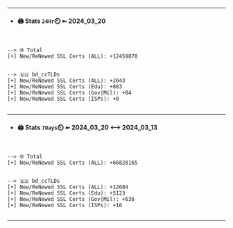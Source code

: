 

---
- #### 🖨️ **Stats** `24Hr`⏲️ ➼ 2024_03_20
```console


--> 🌐 Total
[+] New/ReNewed SSL Certs (ALL): +12459870


--> 🇧🇩 bd_ccTLDs
[+] New/ReNewed SSL Certs (ALL): +2043
[+] New/ReNewed SSL Certs (Edu): +883
[+] New/ReNewed SSL Certs (Gov|Mil): +84
[+] New/ReNewed SSL Certs (ISPs): +0


```

---
- #### 🖨️ **Stats** `7Days`⏲️ ➼ 2024_03_20 <--> 2024_03_13
```console


--> 🌐 Total
[+] New/ReNewed SSL Certs (ALL): +66828165


--> 🇧🇩 bd_ccTLDs
[+] New/ReNewed SSL Certs (ALL): +12684
[+] New/ReNewed SSL Certs (Edu): +5123
[+] New/ReNewed SSL Certs (Gov|Mil): +636
[+] New/ReNewed SSL Certs (ISPs): +16


```

---

